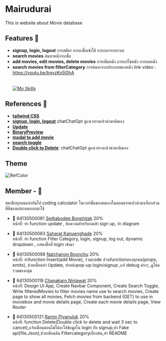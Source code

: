 # Mairudurai
This is website about Movie database 

## Features :pushpin:

- **signup, login, logout** การสมัคร การลงชื่อเข้าใช้ การออกจากระบบ
- **search movies** ค้นหาหนังจากชื่อ
- **add movies, edit movies, delete movies** การเพิ่มหนัง การเเก้ไขหนัง การลบหนัง
- **search movies from filterCategory** การค้นหาจากประเภทของหนัง 
link video : https://youtu.be/bgvzKo5l0hA<br>
<br><br>
[![My Skills](https://skillicons.dev/icons?i=js,vue,vite,tailwind,css,html,bootstrap,figma,vscode)](https://skillicons.dev)

## References :pushpin:
- [**tailwind CSS**](https://tailwindcss.com/)
- [**signup, login, logout**](https://chat.openai.com/) chatChatGpt ดูเเนวทางเเล้วนำมาคิดเอง<br>
- [**Update**](https://www.youtube.com/watch?v=L2jJZReyD_g)<br>
- [**BinaryPreview**](https://developer.mozilla.org/en-US/docs/Web/API/FileReader/readAsDataURL)
- [**modal to add movie**](https://getbootstrap.com/docs/5.0/components/modal/)<br>
- [**search toggle**](https://play.tailwindcss.com/sbm4jEWJoA)<br>
- [**Double click to Delete**](https://chat.openai.com/):  chatChatGpt ดูเเนวทางเเล้วนำมาคิดเอง<br>


## Theme
![RefColor](https://user-images.githubusercontent.com/88131673/229163250-a73cd14c-4839-4498-a902-de40fc13bb11.png)

## Member - 🌷

สมาชิกทุกคนแบ่งกันไป coding calculator ในเวอร์ชั่นของตนเองในตอนแรกแล้วนำมาเลือกส่วนที่ดีของแต่ละคนออกมาใช้
- :construction_worker: 64130500081 [Sedtabodee Bonphitak](https://github.com/PanSedtabodee) 20%<br>
หน้าที่: ทำ function update , ข้อความสำหรับกดเข้า sign up, ทำ diagram

- :construction_worker: 64130500083 [Saharat Kanuenghade](https://github.com/KenMuey) 20%<br>
หน้าที่: ทำ function Filter Category, login, signup, log out, dynamic dropdown , เเสดงชื่อที่ login เข้ามา

- :construction_worker: 64130500098 [Natchanon Boonchu](https://github.com/NatchanonBoonchu) 20%<br>
หน้าที่: ทำfunction Insert(add Movie), รวมcode ส่วนfunctionของทุกคน(props, emits), ช่วยเพื่อนทำ Update, ทำหน้าpop-up login/signup ,เเก้ debug ต่างๆ ,ดูโค้ดรวมของกลุ่ม

- :construction_worker: 64130500118 [Chanakarn Ninlawat](https://github.com/Saiparnn) 20%<br>
หน้าที่: Design UI App, Create Navbar Component, Create Search Toggle, Write filteredMovies to filter movies name use to search movies, Create page to show all movies, Fetch movies from backend (GET) to use in moviebox and movie details page, Create each movie details page, View Router

- :construction_worker: 64130500121 [Ramin Piyanuluk](https://github.com/Tiger4846) 20%<br>
หน้าที่: function Delete(Double click to delete and wait 3 sec to cancel),เเจ้งเตือนตอนไม่ได้อะใส่ข้อมูลใน login กับ signup,ทำ Fake api(file.Json),ช่่วยเพิ่อนคิด Filtercategoryเบื่องต้น,ทำ README
